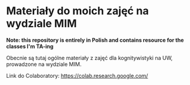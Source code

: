 # Materiały do moich zajęć na wydziale MIM
**Note: this repository is entirely in Polish and contains resource for the classes I'm TA-ing**

Obecnie są tutaj ogólne materiały z zajęć dla kognitywistyki na UW, prowadzone na wydziale MIM.

Link do Colaboratory: https://colab.research.google.com/

